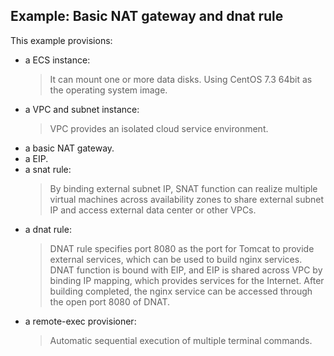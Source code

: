 ## Example: Basic NAT gateway and dnat rule

This example provisions:
- a ECS instance:
  > It can mount one or more data disks.
  > Using CentOS 7.3 64bit as the operating system image.
- a VPC and subnet instance:
  > VPC provides an isolated cloud service environment.
- a basic NAT gateway.
- a EIP.
- a snat rule:
  > By binding external subnet IP, SNAT function can realize multiple virtual machines across availability zones to share external subnet IP and access external data center or other VPCs.
- a dnat rule:
  > DNAT rule specifies port 8080 as the port for Tomcat to provide external services, which can be used to build nginx services.
  > DNAT function is bound with EIP, and EIP is shared across VPC by binding IP mapping, which provides services for the Internet.
  > After building completed, the nginx service can be accessed through the open port 8080 of DNAT.
- a remote-exec provisioner:
  > Automatic sequential execution of multiple terminal commands.
